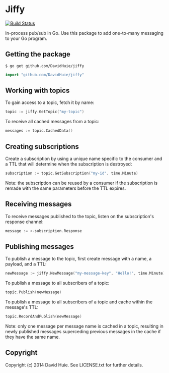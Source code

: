 # Jiffy

[![Build Status](https://travis-ci.org/DavidHuie/jiffy.svg?branch=master)](https://travis-ci.org/DavidHuie/jiffy)

In-process pub/sub in Go. Use this package to add one-to-many messaging
to your Go program.

## Getting the package

```shell
$ go get github.com/DavidHuie/jiffy
```

```go
import "github.com/DavidHuie/jiffy"
```

## Working with topics

To gain access to a topic, fetch it by name:

```go
topic := jiffy.GetTopic("my-topic")
```

To receive all cached messages from a topic:

```go
messages := topic.CachedData()
```

## Creating subscriptions

Create a subscription by using a unique name specific to the consumer and
a TTL that will determine when the subscription is destroyed:

```go
subscription := topic.GetSubscription("my-id", time.Minute)
```

Note: the subscription can be reused by a consumer if the subscription
is remade with the same parameters before the TTL expires.

## Receiving messages

To receive messages published to the topic, listen on the subscription's
response channel:

```go
message := <-subscription.Response
```

## Publishing messages

To publish a message to the topic, first create message with a name, a
payload, and a TTL:

```go
newMessage := jiffy.NewMessage("my-message-key", "Hello!", time.Minute)
```

To publish a message to all subscribers of a topic:

```go
topic.Publish(newMessage)
```

To publish a message to all subscribers of a topic and cache within the
message's TTL:

```go
topic.RecordAndPublish(newMessage)
```

Note: only one message per message name is cached in a topic, resulting in
newly published messages superceding previous messages in the cache if they have
the same name.

## Copyright

Copyright (c) 2014 David Huie. See LICENSE.txt for further details.